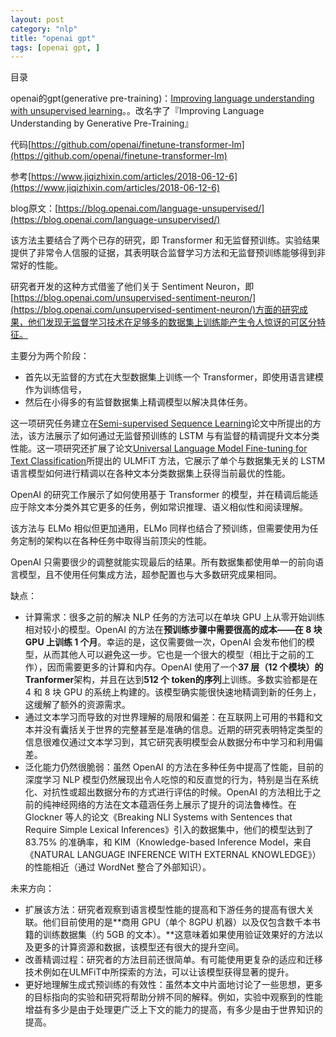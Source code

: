 ```yaml
---
layout: post
category: "nlp"
title: "openai gpt"
tags: [openai gpt, ]
---
```


目录

<!-- TOC -->


<!-- /TOC -->

openai的gpt(generative pre-training)：[Improving language understanding with unsupervised learning](https://s3-us-west-2.amazonaws.com/openai-assets/research-covers/language-unsupervised/language_understanding_paper.pdf)。。改名字了『Improving Language Understanding by Generative Pre-Training』

代码[https://github.com/openai/finetune-transformer-lm](https://github.com/openai/finetune-transformer-lm)

参考[https://www.jiqizhixin.com/articles/2018-06-12-6](https://www.jiqizhixin.com/articles/2018-06-12-6)

blog原文：[https://blog.openai.com/language-unsupervised/](https://blog.openai.com/language-unsupervised/)

该方法主要结合了两个已存的研究，即 Transformer 和无监督预训练。实验结果提供了非常令人信服的证据，其表明联合监督学习方法和无监督预训练能够得到非常好的性能。

研究者开发的这种方式借鉴了他们关于 Sentiment Neuron，即[https://blog.openai.com/unsupervised-sentiment-neuron/](https://blog.openai.com/unsupervised-sentiment-neuron/)方面的研究成果，他们发现无监督学习技术在足够多的数据集上训练能产生令人惊讶的可区分特征。

主要分为两个阶段：

+ 首先以无监督的方式在大型数据集上训练一个 Transformer，即使用语言建模作为训练信号，
+ 然后在小得多的有监督数据集上精调模型以解决具体任务。

这一项研究任务建立在[Semi-supervised Sequence Learning](https://arxiv.org/abs/1511.01432)论文中所提出的方法，该方法展示了如何通过无监督预训练的 LSTM 与有监督的精调提升文本分类性能。这一项研究还扩展了论文[Universal Language Model Fine-tuning for Text Classification](https://arxiv.org/abs/1801.06146)所提出的 ULMFiT 方法，它展示了单个与数据集无关的 LSTM 语言模型如何进行精调以在各种文本分类数据集上获得当前最优的性能。

OpenAI 的研究工作展示了如何使用基于 Transformer 的模型，并在精调后能适应于除文本分类外其它更多的任务，例如常识推理、语义相似性和阅读理解。

该方法与 ELMo 相似但更加通用，ELMo 同样也结合了预训练，但需要使用为任务定制的架构以在各种任务中取得当前顶尖的性能。

OpenAI 只需要很少的调整就能实现最后的结果。所有数据集都使用单一的前向语言模型，且不使用任何集成方法，超参配置也与大多数研究成果相同。

缺点：

+ 计算需求：很多之前的解决 NLP 任务的方法可以在单块 GPU 上从零开始训练相对较小的模型。OpenAI 的方法在**预训练步骤中需要很高的成本——在 8 块 GPU 上训练 1 个月**。幸运的是，这仅需要做一次，OpenAI 会发布他们的模型，从而其他人可以避免这一步。它也是一个很大的模型（相比于之前的工作），因而需要更多的计算和内存。OpenAI 使用了一个**37 层（12 个模块）的 Tranformer**架构，并且在达到**512 个 token的序列**上训练。多数实验都是在 4 和 8 块 GPU 的系统上构建的。该模型确实能很快速地精调到新的任务上，这缓解了额外的资源需求。
+ 通过文本学习而导致的对世界理解的局限和偏差：在互联网上可用的书籍和文本并没有囊括关于世界的完整甚至是准确的信息。近期的研究表明特定类型的信息很难仅通过文本学习到，其它研究表明模型会从数据分布中学习和利用偏差。
+ 泛化能力仍然很脆弱：虽然 OpenAI 的方法在多种任务中提高了性能，目前的深度学习 NLP 模型仍然展现出令人吃惊的和反直觉的行为，特别是当在系统化、对抗性或超出数据分布的方式进行评估的时候。OpenAI 的方法相比于之前的纯神经网络的方法在文本蕴涵任务上展示了提升的词法鲁棒性。在 Glockner 等人的论文《Breaking NLI Systems with Sentences that Require Simple Lexical Inferences》引入的数据集中，他们的模型达到了 83.75% 的准确率，和 KIM（Knowledge-based Inference Model，来自《NATURAL LANGUAGE INFERENCE WITH EXTERNAL KNOWLEDGE》）的性能相近（通过 WordNet 整合了外部知识）。

未来方向：

+ 扩展该方法：研究者观察到语言模型性能的提高和下游任务的提高有很大关联。他们目前使用的是**商用 GPU（单个 8GPU 机器）以及仅包含数千本书籍的训练数据集（约 5GB 的文本）。**这意味着如果使用验证效果好的方法以及更多的计算资源和数据，该模型还有很大的提升空间。
+ 改善精调过程：研究者的方法目前还很简单。有可能使用更复杂的适应和迁移技术例如在ULMFiT中所探索的方法，可以让该模型获得显著的提升。
+ 更好地理解生成式预训练的有效性：虽然本文中片面地讨论了一些思想，更多的目标指向的实验和研究将帮助分辨不同的解释。例如，实验中观察到的性能增益有多少是由于处理更广泛上下文的能力的提高，有多少是由于世界知识的提高。

